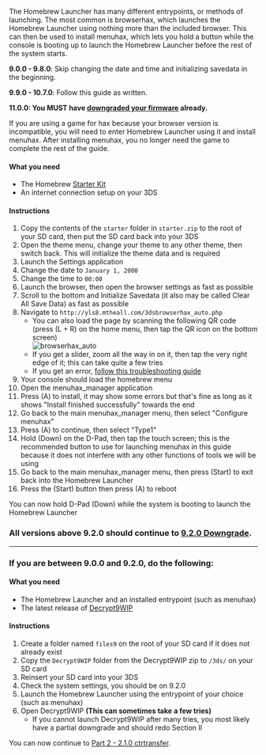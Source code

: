 The Homebrew Launcher has many different entrypoints, or methods of launching. The most common is browserhax, which launches the Homebrew Launcher using nothing more than the included browser. This can then be used to install menuhax, which lets you hold a button while the console is booting up to launch the Homebrew Launcher before the rest of the system starts.

**9.0.0 - 9.8.0**: Skip changing the date and time and initializing savedata in the beginning.

**9.9.0 - 10.7.0**: Follow this guide as written.

<!---
This isn't needed yet since 10.7 and 11.0 already use the latest browser version and will pass the check

**10.7.0 - 11.0.0**: Start on "Part 1 - Decrypt9"
  + **Set your primary DNS to `107.211.140.065` so as not to trigger the browser version check.**
  + If on this browser version, you ever receive a message to update your browser, you will need an alternate entry point from below as your browser will have detected it is not running the latest version.
  + Once this message appears for the first time, it is impossible to get rid of it so you must use a [non-browser entrypoint](Homebrew-Launcher-(No-Browser)).
-->

**11.0.0: You MUST have [downgraded your firmware](Firmware-Downgrade) already.**

If you are using a game for hax because your browser version is incompatible, you will need to enter Homebrew Launcher using it and install menuhax. After installing menuhax, you no longer need the game to complete the rest of the guide.

#### What you need

+ The Homebrew [Starter Kit](http://smealum.github.io/ninjhax2/starter.zip)
+ An internet connection setup on your 3DS

#### Instructions

1. Copy the contents of the `starter` folder in `starter.zip` to the root of your SD card, then put the SD card back into your 3DS
2. Open the theme menu, change your theme to any other theme, then switch back. This will initialize the theme data and is required
3. Launch the Settings application
4. Change the date to `January 1, 2000`
5. Change the time to `00:00`
6. Launch the browser, then open the browser settings as fast as possible
7. Scroll to the bottom and Initialize Savedata (it also may be called Clear All Save Data) as fast as possible
8. Navigate to `http://yls8.mtheall.com/3dsbrowserhax_auto.php`
    + You can also load the page by scanning the following QR code (press (L + R) on the home menu, then tap the QR icon on the bottom screen)     
![browserhax_auto](https://yls8.mtheall.com/3dsbrowserhax_auto_qrcode.png)
    + If you get a slider, zoom all the way in on it, then tap the very right edge of it; this can take quite a few tries
    + If you get an error, [follow this troubleshooting guide](Troubleshooting#ts_browser)
9. Your console should load the homebrew menu
10. Open the menuhax_manager application
11. Press (A) to install, it may show some errors but that's fine as long as it shows "Install finished successfully" towards the end
12. Go back to the main menuhax_manager menu, then select "Configure menuhax"
13. Press (A) to continue, then select "Type1"
14. Hold (Down) on the D-Pad, then tap the touch screen; this is the recommended button to use for launching menuhax in this guide because it does not interfere with any other functions of tools we will be using
15. Go back to the main menuhax_manager menu, then press (Start) to exit back into the Homebrew Launcher
16. Press the (Start) button then press (A) to reboot

You can now hold D-Pad (Down) while the system is booting to launch the Homebrew Launcher

### All versions above 9.2.0 should continue to [9.2.0 Downgrade](9.2.0-Downgrade).

___

### If you are between 9.0.0 and 9.2.0, do the following:

#### What you need

* The Homebrew Launcher and an installed entrypoint (such as menuhax)
* The latest release of [Decrypt9WIP](https://github.com/d0k3/Decrypt9WIP/releases)

#### Instructions

1. Create a folder named `files9` on the root of your SD card if it does not already exist
3. Copy the `Decrypt9WIP` folder from the Decrypt9WIP zip to `/3ds/` on your SD card
6. Reinsert your SD card into your 3DS
1. Check the system settings, you should be on 9.2.0
2. Launch the Homebrew Launcher using the entrypoint of your choice (such as menuhax)
3. Open Decrypt9WIP **(This can sometimes take a few tries)**
    + If you cannot launch Decrypt9WIP after many tries, you most likely have a partial downgrade and should redo Section II

You can now continue to [Part 2 - 2.1.0 ctrtransfer](Part-2-(2.1.0-ctrtransfer)).